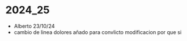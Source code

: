 # 2024_25
+ Alberto 23/10/24
+ cambio de linea dolores
añado para convlicto 
modificacion por que si